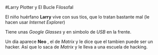 #Larry Plotter y El Bucle Filosofal

El niño huérfano **Larry** vive con sus tíos, que lo tratan bastante mal
(le hacen usar *Internet Explorer*)

Tiene unas *Google Glasses* y en simbolo de *USB* en la frente.

Un día aparece **Neo** , el de *Matrix* y le dice que el tambien puede ser 
un hacker.
Así que lo saca de *Matrix* y le lleva a una escuela de hacking.
 
